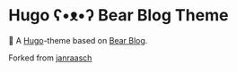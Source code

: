 # Hugo ʕ•ᴥ•ʔ Bear Blog Theme
🧸 A [Hugo](https://gohugo.io/)-theme based on [Bear Blog](https://bearblog.dev).

Forked from [janraasch](https://github.com/janraasch/hugo-bearblog)